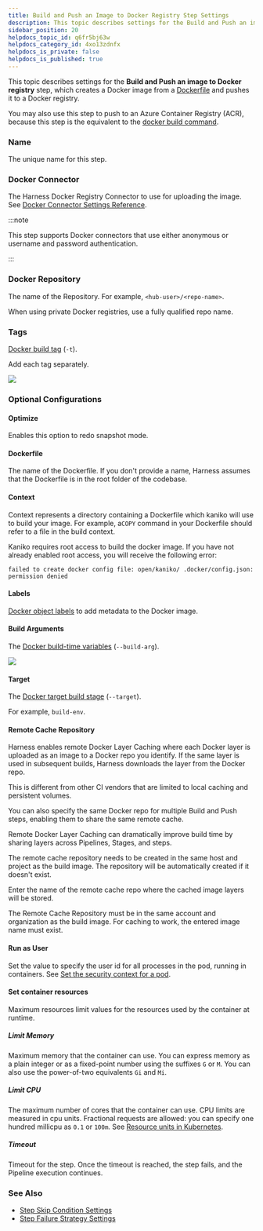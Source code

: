 ```yaml
---
title: Build and Push an Image to Docker Registry Step Settings
description: This topic describes settings for the Build and Push an image to Docker registry step.
sidebar_position: 20
helpdocs_topic_id: q6fr5bj63w
helpdocs_category_id: 4xo13zdnfx
helpdocs_is_private: false
helpdocs_is_published: true
---
```


This topic describes settings for the **Build and Push an image to Docker registry** step, which creates a Docker image from a [Dockerfile](https://docs.docker.com/engine/reference/builder/) and pushes it to a Docker registry.

You may also use this step to push to an Azure Container Registry (ACR), because this step is the equivalent to the [docker build command](https://docs.docker.com/engine/reference/commandline/build/).

### Name

The unique name for this step.

### Docker Connector

The Harness Docker Registry Connector to use for uploading the image. See [Docker Connector Settings Reference](../../platform/7_Connectors/ref-cloud-providers/docker-registry-connector-settings-reference.md).

:::note

This step supports Docker connectors that use either anonymous or username and password authentication.

:::

### Docker Repository

The name of the Repository. For example, `<hub-user>/<repo-name>`.

When using private Docker registries, use a fully qualified repo name.

### Tags

[Docker build tag](https://docs.docker.com/engine/reference/commandline/build/#tag-an-image--t) (`-t`).

Add each tag separately.

![](./static/build-and-push-to-docker-hub-step-settings-10.png)

### Optional Configurations

#### Optimize

Enables this option to redo snapshot mode.

#### Dockerfile

The name of the Dockerfile. If you don't provide a name, Harness assumes that the Dockerfile is in the root folder of the codebase.

#### Context

Context represents a directory containing a Dockerfile which kaniko will use to build your image. For example, a`COPY` command in your Dockerfile should refer to a file in the build context.

Kaniko requires root access to build the docker image. If you have not already enabled root access, you will receive the following error:

`failed to create docker config file: open/kaniko/ .docker/config.json: permission denied`

#### Labels

[Docker object labels](https://docs.docker.com/config/labels-custom-metadata/) to add metadata to the Docker image.

#### Build Arguments

The [Docker build-time variables](https://docs.docker.com/engine/reference/commandline/build/#set-build-time-variables---build-arg) (`--build-arg`).

![](./static/build-and-push-to-docker-hub-step-settings-11.png)

#### Target

The [Docker target build stage](https://docs.docker.com/engine/reference/commandline/build/#specifying-target-build-stage---target) (`--target`).

For example, `build-env`.

#### Remote Cache Repository

Harness enables remote Docker Layer Caching where each Docker layer is uploaded as an image to a Docker repo you identify. If the same layer is used in subsequent builds, Harness downloads the layer from the Docker repo.

This is different from other CI vendors that are limited to local caching and persistent volumes.

You can also specify the same Docker repo for multiple Build and Push steps, enabling them to share the same remote cache.

Remote Docker Layer Caching can dramatically improve build time by sharing layers across Pipelines, Stages, and steps.

The remote cache repository needs to be created in the same host and project as the build image. The repository will be automatically created if it doesn't exist.

Enter the name of the remote cache repo where the cached image layers will be stored.

The Remote Cache Repository must be in the same account and organization as the build image. For caching to work, the entered image name must exist.

#### Run as User

Set the value to specify the user id for all processes in the pod, running in containers. See [Set the security context for a pod](https://kubernetes.io/docs/tasks/configure-pod-container/security-context/#set-the-security-context-for-a-pod).

#### Set container resources

Maximum resources limit values for the resources used by the container at runtime.

##### Limit Memory

Maximum memory that the container can use. You can express memory as a plain integer or as a fixed-point number using the suffixes `G` or `M`. You can also use the power-of-two equivalents `Gi` and `Mi`.

##### Limit CPU

The maximum number of cores that the container can use. CPU limits are measured in cpu units. Fractional requests are allowed: you can specify one hundred millicpu as `0.1` or `100m`. See [Resource units in Kubernetes](https://kubernetes.io/docs/concepts/configuration/manage-resources-containers/#resource-units-in-kubernetes).

##### Timeout

Timeout for the step. Once the timeout is reached, the step fails, and the Pipeline execution continues.

### See Also

* [Step Skip Condition Settings](../../platform/8_Pipelines/w_pipeline-steps-reference/step-skip-condition-settings.md)
* [Step Failure Strategy Settings](../../platform/8_Pipelines/w_pipeline-steps-reference/step-failure-strategy-settings.md)

